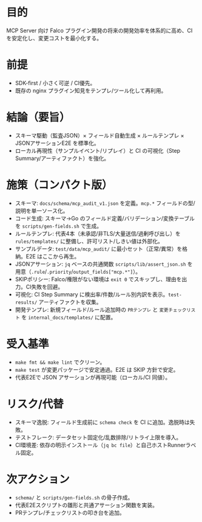 # 目的

MCP Server 向け Falco プラグイン開発の将来の開発効率を体系的に高め、CIを安定化し、変更コストを最小化する。

# 前提

- SDK-first / 小さく可逆 / CI優先。
- 既存の nginx プラグイン知見をテンプレ/ツール化して再利用。

# 結論（要旨）

- スキーマ駆動（監査JSON）× フィールド自動生成 × ルールテンプレ × JSONアサーションE2E を標準化。
- ローカル再現性（サンプルイベント/リプレイ）と CI の可視化（Step Summary/アーティファクト）を強化。

# 施策（コンパクト版）

- スキーマ: `docs/schema/mcp_audit_v1.json` を定義。`mcp.*` フィールドの型/説明を単一ソース化。
- コード生成: スキーマ→Go のフィールド定義/バリデーション/変換テーブルを `scripts/gen-fields.sh` で生成。
- ルールテンプレ: 代表4本（未承認/非TLS/大量送信/過剰呼び出し）を `rules/templates/` に整備し、許可リスト/しきい値は外部化。
- サンプルデータ: `test/data/mcp_audit/` に最小セット（正常/異常）を格納。E2E はここから再生。
- JSONアサーション: `jq` ベースの共通関数 `scripts/lib/assert_json.sh` を用意（`.rule`/`.priority`/`output_fields["mcp.*"]`）。
- SKIPポリシー: Falco/権限がない環境は `exit 0` でスキップし、理由を出力。CI失敗を回避。
- 可視化: CI Step Summary に検出率/件数/ルール別内訳を表示。`test-results/` アーティファクトを収集。
- 開発テンプレ: 新規フィールド/ルール追加時の `PRテンプレ` と `変更チェックリスト` を `internal_docs/templates/` に配置。

# 受入基準

- `make fmt && make lint` でクリーン。
- `make test` が変更パッケージで安定通過。E2E は SKIP 方針で安定。
- 代表E2Eで JSON アサーションが再現可能（ローカル/CI 同値）。

# リスク/代替

- スキーマ逸脱: フィールド生成前に `schema check` を CI に追加。逸脱時は失敗。
- テストフレーク: データセット固定化/乱数排除/リトライ上限を導入。
- CI環境差: 依存の明示インストール（`jq bc file`）と自己ホストRunnerラベル固定。

# 次アクション

- `schema/` と `scripts/gen-fields.sh` の骨子作成。
- 代表E2Eスクリプトの雛形と共通アサーション関数を実装。
- PRテンプレ/チェックリストの叩き台を追加。

